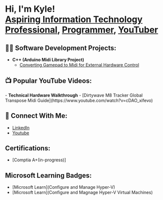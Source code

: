<h1>Hi, I'm Kyle! <br/><a href="https://www.linkedin.com/in/joshmadakor/">Aspiring Information Technology Professional</a>, <a href="https://github.com/kaibuster">Programmer</a>, <a href="https://www.youtube.com/@kaibuster/videos">YouTuber</a></h1>

<h2>👨‍💻 Software Development Projects:</h2>

- <b>C++ (Arduino Midi Library Project)</b>
  - [Converting Gamepad to Midi for External Hardware Control](https://github.com/joshmadakor1/Algorithms-Practice](https://github.com/kaibuster/GenM8))

<h2>📺 Popular YouTube Videos:</h2>
- <b>Technical Hardware Walkthrough</b>
  - [Dirtywave M8 Tracker Global Transpose Midi Guide](https://www.youtube.com/watch?v=cDAO_xifevo)

<h2>🤳 Connect With Me:</h2>

- [LinkedIn](https://www.linkedin.com/in/kyle-coan-215218243/)
- [Youtube](https://www.youtube.com/@kaibuster)

<h2>Certifications:</h2>

- [Comptia A+(in-progress)]

<h2>Microsoft Learning Badges:</h2>

- [Microsoft Learn](Configure and Manage Hyper-V)
- [Microsoft Learn](Configure and Magnage Hyper-V Virtual Machines)
   
